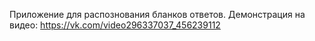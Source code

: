 Приложение для распознования бланков ответов. 
Демонстрация на видео: https://vk.com/video296337037_456239112
